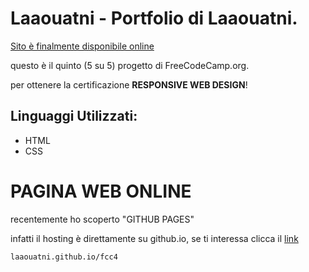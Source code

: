 # Laaouatni - Portfolio di Laaouatni.
[Sito è finalmente disponibile online][1]

questo è il quinto (5 su 5) progetto di FreeCodeCamp.org.

per ottenere la certificazione **RESPONSIVE WEB DESIGN**!


## Linguaggi Utilizzati:

- HTML
- CSS

# PAGINA WEB ONLINE

recentemente ho scoperto "GITHUB PAGES"

infatti il hosting è direttamente su github.io, se ti interessa clicca il [link][1]

```laaouatni.github.io/fcc4```

[1]: https://laaouatni.github.io/fcc4/

